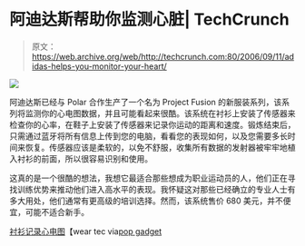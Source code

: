# 阿迪达斯帮助你监测心脏| TechCrunch

> 原文：<https://web.archive.org/web/http://techcrunch.com:80/2006/09/11/adidas-helps-you-monitor-your-heart/>

![](img/12154f8b1f18bfbb6158d50054733fe5.png)

阿迪达斯已经与 Polar 合作生产了一个名为 Project Fusion 的新服装系列，该系列将监测你的心电图数据，并且可能看起来很酷。该系统在衬衫上安装了传感器来检查你的心率，在鞋子上安装了传感器来记录你运动的距离和速度。锻炼结束后，只需通过蓝牙将所有信息上传到您的电脑，看看您的表现如何，以及您需要多长时间来恢复。传感器应该是柔软的，以免不舒服，收集所有数据的发射器被牢牢地植入衬衫的前面，所以很容易识别和使用。

这真的是一个很酷的想法，我想它最适合那些想成为职业运动员的人，他们正在寻找训练优势来推动他们进入高水平的表现。我怀疑这对那些已经确立的专业人士有多大用处，他们通常有更高级的培训选择。然而，该系统售价 680 美元，并不便宜，可能不适合新手。

[衬衫记录心电图](https://web.archive.org/web/20151109143206/http://www.weartec.thevital.net/)【wear tec via[pop gadget](https://web.archive.org/web/20151109143206/http://www.popgadget.net/2006/09/project_fusion.php)